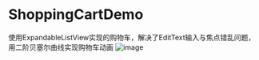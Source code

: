 # ShoppingCartDemo
使用ExpandableListView实现的购物车，解决了EditText输入与焦点错乱问题，用二阶贝塞尔曲线实现购物车动画
![image](https://github.com/songguoping/ShoppingCartDemo/blob/master/demo.gif)
